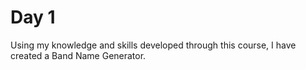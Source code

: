 # Day 1

Using my knowledge and skills developed through this course,
I have created a Band Name Generator.
